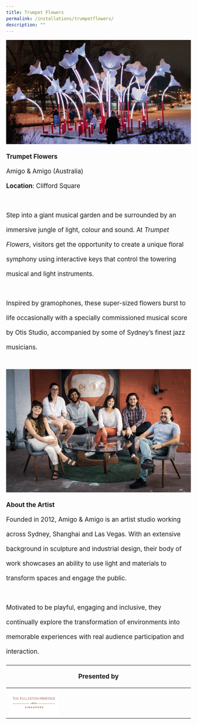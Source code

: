 ```yaml
---
title: Trumpet Flowers
permalink: /installations/trumpetflowers/
description: ""
---
```

<p style="font-size:17px; line-height:40px">
<img src="/images/Installations/trumpet%20flowers.jpg">
	<b>Trumpet Flowers</b>&nbsp;&nbsp;
<br>
Amigo &amp; Amigo (Australia)&nbsp;
<br>
	<b>Location</b>: Clifford Square&nbsp;
<br><br>
Step into a giant musical garden and be surrounded by an immersive jungle of light, colour and sound. At <i>Trumpet Flowers</i>, visitors get the opportunity to create a unique floral symphony using interactive keys that control the towering musical and light instruments.&nbsp;
<br><br>
Inspired by gramophones, these super-sized flowers burst to life occasionally with a specially commissioned musical score by Otis Studio, accompanied by some of Sydney’s finest jazz musicians.
<br><br>
<img src="/images/Installations/amigo_amigo%20samigo_amigo%20studio%20photograph%202tudio%20photograph%202%20-%20daniel%20rodriguez.jpg">
	<b>About the Artist</b><br>
Founded in 2012, Amigo &amp; Amigo is an artist studio working across Sydney, Shanghai and Las Vegas. With an extensive background in sculpture and industrial design, their body of work showcases an ability to use light and materials to transform spaces and engage the public. &nbsp;
<br><br>
Motivated to be playful, engaging and inclusive, they continually explore the transformation of environments into memorable experiences with real audience participation and interaction.
<br>
<table style="width:100%">
	<thead><tr><th colspan="4"><p style="font-size: 17px; line-height: 20px">Presented by</p></th>
		</tr></thead><tbody><tr><td style="width:30%"><a href="https://www.fullertonhotels.com/" target="_blank"><img src="/images/About/Sponsor%20Acknowledgement/the%20fullerton%20heritage_resized%20web%20version.png" align="left"></a></td><td style="width:70%"></td>
			</tr>
	</tbody>
</table></p>